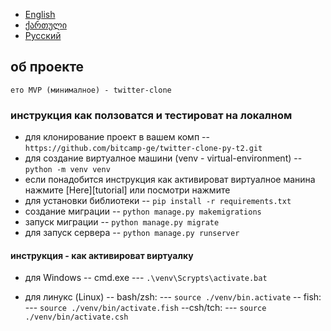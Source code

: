 - [English](https://github.com/bitcamp-group-2/twitter-clone-py-t2/blob/george/readme.md)
- [ქართული](https://github.com/bitcamp-group-2/twitter-clone-py-t2/blob/george/redme.ge.md)
- [Русский](https://github.com/bitcamp-group-2/twitter-clone-py-t2/blob/george/readme.ru.md)

## об проекте
    ето MVP (минималное) - twitter-clone

### инструкция как ползоватся и тестироват на локалном
- для клонирование проект в вашем комп
-- `https://github.com/bitcamp-ge/twitter-clone-py-t2.git`
- для создание виртуалное машини (venv - virtual-environment)
-- `python -m venv venv`
- если понадобится инструкция как активироват виртуалное манина
нажмите [Here][tutorial] или посмотри нажмите
- для установки библиотеки
-- `pip install -r requirements.txt`
- создание миграции
-- `python manage.py makemigrations`
- запуск миграции
-- `python manage.py migrate`
- для запуск сервера
-- `python manage.py runserver`

#### инструкция - как активироват виртуалку

- для Windows 
-- cmd.exe
--- `.\venv\Scrypts\activate.bat`

- для линукс (Linux)
-- bash/zsh:
--- `source ./venv/bin.activate`
-- fish:
--- `source ./venv/bin/activate.fish`
--csh/tch:
--- `source ./venv/bin/activate.csh`





